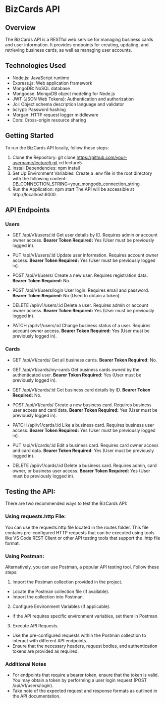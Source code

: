 # BizCards API

## Overview

The BizCards API is a RESTful web service for managing business cards and user information. It provides endpoints for creating, updating, and retrieving business cards, as well as managing user accounts.

## Technologies Used

- Node.js: JavaScript runtime
- Express.js: Web application framework
- MongoDB: NoSQL database
- Mongoose: MongoDB object modeling for Node.js
- JWT (JSON Web Tokens): Authentication and authorization
- Joi: Object schema description language and validator
- bcrypt: Password hashing
- Morgan: HTTP request logger middleware
- Cors: Cross-origin resource sharing

## Getting Started

To run the BizCards API locally, follow these steps:

1. Clone the Repository:
   git clone https://github.com/your-username/lecture5.git
   cd lecture5
2. Install Dependencies:
   npm install
3. Set Up Environment Variables:
   Create a .env file in the root directory with the following content:
   DB_CONNECTION_STRING=your_mongodb_connection_string
4. Run the Application:
   npm start
   The API will be accessible at http://localhost:8000.

## API Endpoints

### Users

- GET /api/v1/users/:id
  Get user details by ID.
  Requires admin or account owner access.
  **Bearer Token Required:** Yes (User must be previously logged in).

- PUT /api/v1/users/:id
  Update user information.
  Requires account owner access.
  **Bearer Token Required:** Yes (User must be previously logged in).

- POST /api/v1/users/
  Create a new user.
  Requires registration data.
  **Bearer Token Required:** No.

- POST /api/v1/users/login
  User login.
  Requires email and password.
  **Bearer Token Required:** No (Used to obtain a token).

- DELETE /api/v1/users/:id
  Delete a user.
  Requires admin or account owner access.
  **Bearer Token Required:** Yes (User must be previously logged in).

- PATCH /api/v1/users/:id
  Change business status of a user.
  Requires account owner access.
  **Bearer Token Required:** Yes (User must be previously logged in).

### Cards

- GET /api/v1/cards/
  Get all business cards.
  **Bearer Token Required:** No.

- GET /api/v1/cards/my-cards
  Get business cards owned by the authenticated user.
  **Bearer Token Required:** Yes (User must be previously logged in).

- GET /api/v1/cards/:id
  Get business card details by ID.
  **Bearer Token Required:** No.

- POST /api/v1/cards/
  Create a new business card.
  Requires business user access and card data.
  **Bearer Token Required:** Yes (User must be previously logged in).

- PATCH /api/v1/cards/:id
  Like a business card.
  Requires business user access.
  **Bearer Token Required:** Yes (User must be previously logged in).

- PUT /api/v1/cards/:id
  Edit a business card.
  Requires card owner access and card data.
  **Bearer Token Required:** Yes (User must be previously logged in).

- DELETE /api/v1/cards/:id
  Delete a business card.
  Requires admin, card owner, or business user access.
  **Bearer Token Required:** Yes (User must be previously logged in).

## Testing the API:

There are two recommended ways to test the BizCards API:

### Using requests.http File:

You can use the requests.http file located in the routes folder. This file contains pre-configured HTTP requests that can be executed using tools like VS Code REST Client or other API testing tools that support the .http file format.

### Using Postman:

Alternatively, you can use Postman, a popular API testing tool. Follow these steps:

1. Import the Postman collection provided in the project.

- Locate the Postman collection file (if available).
- Import the collection into Postman.

2. Configure Environment Variables (if applicable).

- If the API requires specific environment variables, set them in Postman.

3. Execute API Requests.

- Use the pre-configured requests within the Postman collection to interact with different API endpoints.
- Ensure that the necessary headers, request bodies, and authentication tokens are provided as required.

### Additional Notes

- For endpoints that require a bearer token, ensure that the token is valid. You may obtain a token by performing a user login request (POST /api/v1/users/login).
- Take note of the expected request and response formats as outlined in the API documentation.
